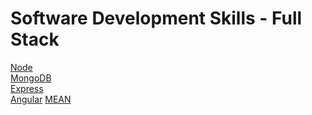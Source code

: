 # Software Development Skills - Full Stack

[Node](https://github.com/villivald/Software-Development-Skills-Full-Stack/tree/main/Coursework/Node)<br>
[MongoDB](https://github.com/villivald/Software-Development-Skills-Full-Stack/tree/main/Coursework/MongoDB)<br>
[Express](https://github.com/villivald/Software-Development-Skills-Full-Stack/tree/main/Coursework/Express)<br>
[Angular](https://github.com/villivald/Software-Development-Skills-Full-Stack/tree/main/Coursework/angular-tour-of-heroes)
[MEAN](https://github.com/villivald/Software-Development-Skills-Full-Stack/tree/main/Coursework/MEAN)
